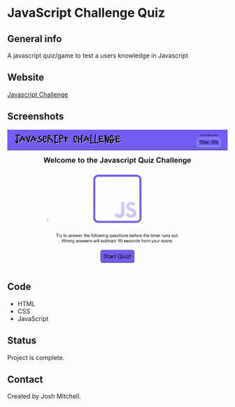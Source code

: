 # JavaScript Challenge Quiz


## General info
A javascript quiz/game to test a users knowledge in Javascript

## Website
[Javascript Challenge](https://jshmtchll.github.io/quiz-game/)

## Screenshots
![JavaScript Challenge](assets/images/javascriptchallenge.gif)

## Code 
* HTML
* CSS
* JavaScript

## Status
Project is complete.

## Contact
Created by Josh Mitchell. 